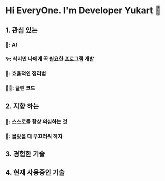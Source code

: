 # Hi EveryOne. I'm Developer Yukart 👋

## 1. 관심 있는
### 🚀: AI
### ✨: 작지만 나에게 꼭 필요한 프로그램 개발
### 📝: 효율적인 정리법
### 🧑‍💻: 클린 코드

## 2. 지향 하는
### 🧐: 스스로를 항상 의심하는 것
### 🙈: 몰랐을 때 부끄러워 하자
### 

## 3. 경험한 기술


## 4. 현재 사용중인 기술
